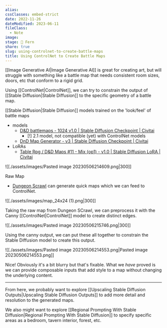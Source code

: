```yaml
---
alias: 
cssClasses: embed-strict
date: 2022-11-26
dateModified: 2023-06-11
fileClass:
  - Note
image: 
stage: 🌿 Fern
share: true
slug: using-controlnet-to-create-battle-maps
title: Using ControlNet to Create Battle Maps
---
```


[[Image Generative AI|Image Generative AI]] is great for creating art, but will struggle with something like a battle map that needs consistent room sizes, doors, etc that conform to a rigid grid.

Using [[ControlNet|ControlNet]], we can try to constrain the output of [[Stable Diffusion|Stable Diffusion]] to the specific geometry of a battle map.

[[Stable Diffusion|Stable Diffusion]] models trained on the 'look/feel' of battle maps
- models
	- [D&D battlemaps - 1024 v1.0 | Stable Diffusion Checkpoint | Civitai](https://civitai.com/models/23240/dandd-battlemaps)
		- [!] 2.1 model, not compatible (yet) with ControlNet models
	- [DnD Map Generator - v3 | Stable Diffusion Checkpoint | Civitai](https://civitai.com/models/5012/dnd-map-generator)
- LoRAs
	- [Table Rpg / D&D Maps #11 - Mix (op1) - v1.0 | Stable Diffusion LoRA | Civitai](https://civitai.com/models/71700/table-rpg-dandd-maps-11-mix-op1)

![[./assets/images/Pasted image 20230506214609.png|300]]

Raw Map
- [Dungeon Scrawl](https://www.dungeonscrawl.com/) can generate quick maps which we can feed to ControlNet.

![[./assets/images/map_24x24 (1).png|300]]

Taking the raw map from Dungeon SCrawl, we can preprocess it with the Canny [[ControlNet|ControlNet]] model to create distinct edges.

![[./assets/images/Pasted image 20230506215746.png|300]]

Using the canny output, we can put these all together to constrain the Stable Diffusion model to create this output.

![[./assets/images/Pasted image 20230506214553.png|Pasted image 20230506214553.png]]

Nice! Obviously it's a bit blurry but that's fixable. 
What we _have_ proved is we can provide composable inputs that add style to a map without changing the underlying content.

---

From here, we probably want to explore [[Upscaling Stable Diffusion Outputs|Upscaling Stable Diffusion Outputs]] to add more detail and resolution to the generated maps.

We also might want to explore [[Regional Prompting With Stable Diffusion|Regional Prompting With Stable Diffusion]] to specify specific areas as a bedroom, tavern interior, forest, etc.
